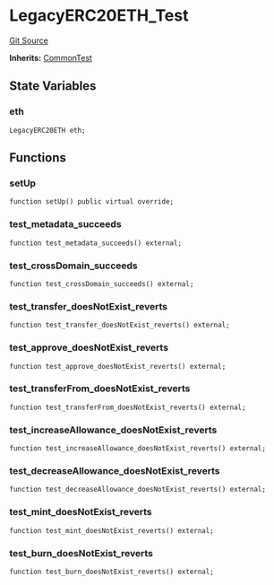 # LegacyERC20ETH_Test
[Git Source](https://github.com/ethereum-optimism/optimism/blob/f7b73857601914eeea6fc4c1ba46ae99ca744d97/contracts/test/LegacyERC20ETH.t.sol)

**Inherits:**
[CommonTest](/contracts/test/CommonTest.t.sol/contract.CommonTest.md)


## State Variables
### eth

```solidity
LegacyERC20ETH eth;
```


## Functions
### setUp


```solidity
function setUp() public virtual override;
```

### test_metadata_succeeds


```solidity
function test_metadata_succeeds() external;
```

### test_crossDomain_succeeds


```solidity
function test_crossDomain_succeeds() external;
```

### test_transfer_doesNotExist_reverts


```solidity
function test_transfer_doesNotExist_reverts() external;
```

### test_approve_doesNotExist_reverts


```solidity
function test_approve_doesNotExist_reverts() external;
```

### test_transferFrom_doesNotExist_reverts


```solidity
function test_transferFrom_doesNotExist_reverts() external;
```

### test_increaseAllowance_doesNotExist_reverts


```solidity
function test_increaseAllowance_doesNotExist_reverts() external;
```

### test_decreaseAllowance_doesNotExist_reverts


```solidity
function test_decreaseAllowance_doesNotExist_reverts() external;
```

### test_mint_doesNotExist_reverts


```solidity
function test_mint_doesNotExist_reverts() external;
```

### test_burn_doesNotExist_reverts


```solidity
function test_burn_doesNotExist_reverts() external;
```

